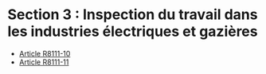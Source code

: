 # Section 3 : Inspection du travail dans les industries électriques et gazières

* [Article R8111-10](./LEGIARTI000024900101.md)
* [Article R8111-11](./LEGIARTI000018520880.md)
